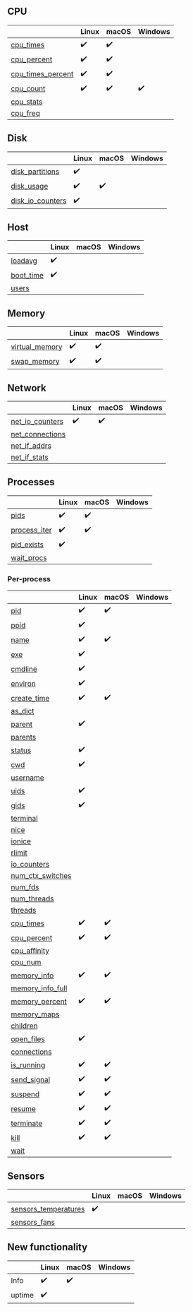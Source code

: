 ## CPU

|                                                                                        | Linux              | macOS              | Windows            |
|----------------------------------------------------------------------------------------|--------------------|--------------------|--------------------|
| [cpu_times](https://psutil.readthedocs.io/en/latest/#psutil.cpu_times)                 | :heavy_check_mark: | :heavy_check_mark: |                    |
| [cpu_percent](https://psutil.readthedocs.io/en/latest/#psutil.cpu_percent)             | :heavy_check_mark: | :heavy_check_mark: |                    |
| [cpu_times_percent](https://psutil.readthedocs.io/en/latest/#psutil.cpu_times_percent) | :heavy_check_mark: | :heavy_check_mark: |                    |
| [cpu_count](https://psutil.readthedocs.io/en/latest/#psutil.cpu_count)                 | :heavy_check_mark: | :heavy_check_mark: | :heavy_check_mark: |
| [cpu_stats](https://psutil.readthedocs.io/en/latest/#psutil.cpu_stats)                 |                    |                    |                    |
| [cpu_freq](https://psutil.readthedocs.io/en/latest/#psutil.cpu_freq)                   |                    |                    |                    |

## Disk

|                                                                                      | Linux              | macOS              | Windows |
|--------------------------------------------------------------------------------------|--------------------|--------------------|---------|
| [disk_partitions](https://psutil.readthedocs.io/en/latest/#psutil.disk_partitions)   | :heavy_check_mark: |                    |         |
| [disk_usage](https://psutil.readthedocs.io/en/latest/#psutil.disk_usage)             | :heavy_check_mark: | :heavy_check_mark: |         |
| [disk_io_counters](https://psutil.readthedocs.io/en/latest/#psutil.disk_io_counters) | :heavy_check_mark: |                    |         |

## Host

|                                                                                    | Linux              | macOS | Windows |
|------------------------------------------------------------------------------------|--------------------|-------|---------|
| [loadavg](https://psutil.readthedocs.io/en/latest/?badge=latest#psutil.getloadavg) | :heavy_check_mark: |       |         |
| [boot_time](https://psutil.readthedocs.io/en/latest/#psutil.boot_time)             | :heavy_check_mark: |       |         |
| [users](https://psutil.readthedocs.io/en/latest/#psutil.users)                     |                    |       |         |

## Memory

|                                                                                  | Linux              | macOS              | Windows |
|----------------------------------------------------------------------------------|--------------------|--------------------|---------|
| [virtual_memory](https://psutil.readthedocs.io/en/latest/#psutil.virtual_memory) | :heavy_check_mark: | :heavy_check_mark: |         |
| [swap_memory](https://psutil.readthedocs.io/en/latest/#psutil.swap_memory)       | :heavy_check_mark: | :heavy_check_mark: |         |

## Network

|                                                                                    | Linux              | macOS              | Windows |
|------------------------------------------------------------------------------------|--------------------|--------------------|---------|
| [net_io_counters](https://psutil.readthedocs.io/en/latest/#psutil.net_io_counters) | :heavy_check_mark: | :heavy_check_mark: |         |
| [net_connections](https://psutil.readthedocs.io/en/latest/#psutil.net_connections) |                    |                    |         |
| [net_if_addrs](https://psutil.readthedocs.io/en/latest/#psutil.net_if_addrs)       |                    |                    |         |
| [net_if_stats](https://psutil.readthedocs.io/en/latest/#psutil.net_if_stats)       |                    |                    |         |

## Processes

|                                                                              | Linux              | macOS              | Windows |
|------------------------------------------------------------------------------|--------------------|--------------------|---------|
| [pids](https://psutil.readthedocs.io/en/latest/#psutil.pids)                 | :heavy_check_mark: | :heavy_check_mark: |         |
| [process_iter](https://psutil.readthedocs.io/en/latest/#psutil.process_iter) | :heavy_check_mark: | :heavy_check_mark: |         |
| [pid_exists](https://psutil.readthedocs.io/en/latest/#psutil.pid_exists)     | :heavy_check_mark: |                    |         |
| [wait_procs](https://psutil.readthedocs.io/en/latest/#psutil.wait_procs)     |                    |                    |         |

### Per-process

|                                                                                              | Linux              | macOS              | Windows |
|----------------------------------------------------------------------------------------------|--------------------|--------------------|---------|
| [pid](https://psutil.readthedocs.io/en/latest/#psutil.Process.pid)                           | :heavy_check_mark: | :heavy_check_mark: |         |
| [ppid](https://psutil.readthedocs.io/en/latest/#psutil.Process.ppid)                         | :heavy_check_mark: |                    |         |
| [name](https://psutil.readthedocs.io/en/latest/#psutil.Process.name)                         | :heavy_check_mark: | :heavy_check_mark: |         |
| [exe](https://psutil.readthedocs.io/en/latest/#psutil.Process.exe)                           | :heavy_check_mark: |                    |         |
| [cmdline](https://psutil.readthedocs.io/en/latest/#psutil.Process.cmdline)                   | :heavy_check_mark: |                    |         |
| [environ](https://psutil.readthedocs.io/en/latest/#psutil.Process.environ)                   | :heavy_check_mark: |                    |         |
| [create_time](https://psutil.readthedocs.io/en/latest/#psutil.Process.create_time)           | :heavy_check_mark: | :heavy_check_mark: |         |
| [as_dict](https://psutil.readthedocs.io/en/latest/#psutil.Process.as_dict)                   |                    |                    |         |
| [parent](https://psutil.readthedocs.io/en/latest/#psutil.Process.parent)                     | :heavy_check_mark: |                    |         |
| [parents](https://psutil.readthedocs.io/en/latest/#psutil.Process.parents)                   |                    |                    |         |
| [status](https://psutil.readthedocs.io/en/latest/#psutil.Process.status)                     | :heavy_check_mark: |                    |         |
| [cwd](https://psutil.readthedocs.io/en/latest/#psutil.Process.cwd)                           | :heavy_check_mark: |                    |         |
| [username](https://psutil.readthedocs.io/en/latest/#psutil.Process.username)                 |                    |                    |         |
| [uids](https://psutil.readthedocs.io/en/latest/#psutil.Process.uids)                         | :heavy_check_mark: |                    |         |
| [gids](https://psutil.readthedocs.io/en/latest/#psutil.Process.gids)                         | :heavy_check_mark: |                    |         |
| [terminal](https://psutil.readthedocs.io/en/latest/#psutil.Process.terminal)                 |                    |                    |         |
| [nice](https://psutil.readthedocs.io/en/latest/#psutil.Process.nice)                         |                    |                    |         |
| [ionice](https://psutil.readthedocs.io/en/latest/#psutil.Process.ionice)                     |                    |                    |         |
| [rlimit](https://psutil.readthedocs.io/en/latest/#psutil.Process.rlimit)                     |                    |                    |         |
| [io_counters](https://psutil.readthedocs.io/en/latest/#psutil.Process.io_counters)           |                    |                    |         |
| [num_ctx_switches](https://psutil.readthedocs.io/en/latest/#psutil.Process.num_ctx_switches) |                    |                    |         |
| [num_fds](https://psutil.readthedocs.io/en/latest/#psutil.Process.num_fds)                   |                    |                    |         |
| [num_threads](https://psutil.readthedocs.io/en/latest/#psutil.Process.num_threads)           |                    |                    |         |
| [threads](https://psutil.readthedocs.io/en/latest/#psutil.Process.threads)                   |                    |                    |         |
| [cpu_times](https://psutil.readthedocs.io/en/latest/#psutil.Process.cpu_times)               | :heavy_check_mark: | :heavy_check_mark: |         |
| [cpu_percent](https://psutil.readthedocs.io/en/latest/#psutil.Process.cpu_percent)           | :heavy_check_mark: | :heavy_check_mark: |         |
| [cpu_affinity](https://psutil.readthedocs.io/en/latest/#psutil.Process.cpu_affinity)         |                    |                    |         |
| [cpu_num](https://psutil.readthedocs.io/en/latest/#psutil.Process.cpu_num)                   |                    |                    |         |
| [memory_info](https://psutil.readthedocs.io/en/latest/#psutil.Process.memory_info)           | :heavy_check_mark: | :heavy_check_mark: |         |
| [memory_info_full](https://psutil.readthedocs.io/en/latest/#psutil.Process.memory_info_full) |                    |                    |         |
| [memory_percent](https://psutil.readthedocs.io/en/latest/#psutil.Process.memory_percent)     | :heavy_check_mark: | :heavy_check_mark: |         |
| [memory_maps](https://psutil.readthedocs.io/en/latest/#psutil.Process.memory_maps)           |                    |                    |         |
| [children](https://psutil.readthedocs.io/en/latest/#psutil.Process.children)                 |                    |                    |         |
| [open_files](https://psutil.readthedocs.io/en/latest/#psutil.Process.open_files)             | :heavy_check_mark: |                    |         |
| [connections](https://psutil.readthedocs.io/en/latest/#psutil.Process.connections)           |                    |                    |         |
| [is_running](https://psutil.readthedocs.io/en/latest/#psutil.Process.is_running)             | :heavy_check_mark: | :heavy_check_mark: |         |
| [send_signal](https://psutil.readthedocs.io/en/latest/#psutil.Process.send_signal)           | :heavy_check_mark: | :heavy_check_mark: |         |
| [suspend](https://psutil.readthedocs.io/en/latest/#psutil.Process.suspend)                   | :heavy_check_mark: | :heavy_check_mark: |         |
| [resume](https://psutil.readthedocs.io/en/latest/#psutil.Process.resume)                     | :heavy_check_mark: | :heavy_check_mark: |         |
| [terminate](https://psutil.readthedocs.io/en/latest/#psutil.Process.terminate)               | :heavy_check_mark: | :heavy_check_mark: |         |
| [kill](https://psutil.readthedocs.io/en/latest/#psutil.Process.kill)                         | :heavy_check_mark: | :heavy_check_mark: |         |
| [wait](https://psutil.readthedocs.io/en/latest/#psutil.Process.wait)                         |                    |                    |         |

## Sensors

|                                                                                              | Linux              | macOS | Windows |
|----------------------------------------------------------------------------------------------|--------------------|-------|---------|
| [sensors_temperatures](https://psutil.readthedocs.io/en/latest/#psutil.sensors_temperatures) | :heavy_check_mark: |       |         |
| [sensors_fans](https://psutil.readthedocs.io/en/latest/#psutil.sensors_fans)                 |                    |       |         |

## New functionality

|        | Linux              | macOS              | Windows |
|--------|--------------------|--------------------|---------|
| Info   | :heavy_check_mark: | :heavy_check_mark: |         |
| uptime | :heavy_check_mark: |                    |         |
